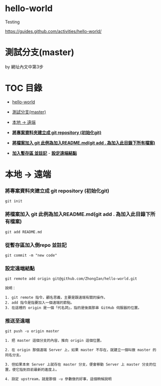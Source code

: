 # hello-world
Testing

https://guides.github.com/activities/hello-world/

# 測試分支(master)

by 網址內文中第3步

# TOC 目錄

- [hello-world](#hello-world)

- [測試分支(master)](#測試分支master)

- [本地 -> 遠端](#本地---遠端)

- [**將專案資料夾建立成 git repository (初始化git)**](#將專案資料夾建立成-git-repository-初始化git)

- [**將檔案加入 git 此例為加入README.md(git add . 為加入此目錄下所有檔案)**](#將檔案加入-git-此例為加入readmemdgit-add--為加入此目錄下所有檔案)

- [**加入暫存區 並註記**](#加入暫存區-並註記)        - [**設定遠端結點**](#設定遠端結點)


# 本地 -> 遠端

### **將專案資料夾建立成 git repository (初始化git)**
    
    git init

### **將檔案加入 git 此例為加入README.md(git add . 為加入此目錄下所有檔案)**
    
    git add README.md

### **從暫存區加入倒repo 並註記**
    
    git commit -m "new code"

### **設定遠端結點**

    git remote add origin git@github.com/ZhongIan/hello-world.git

    說明：

    1. git remote 指令，顧名思義，主要是跟遠端有關的操作。
    2. add 指令是指要加入一個遠端的節點。
    3. 在這裡的 origin 是一個「代名詞」，指的是後面那串 GitHub 伺服器的位置。

### **推送至遠端**

    git push -u origin master

    1. 把 master 這個分支的內容，推向 origin 這個位置。

    2. 在 origin 那個遠端 Server 上，如果 master 不存在，就建立一個叫做 master 的同名分支。

    3. 但如果本來 Server 上就存在 master 分支，便會移動 Server 上 master 分支的位置，使它指到目前最新的進度上。

    4. 設定 upstream，就是那個 -u 參數做的好事，這個稍候說明